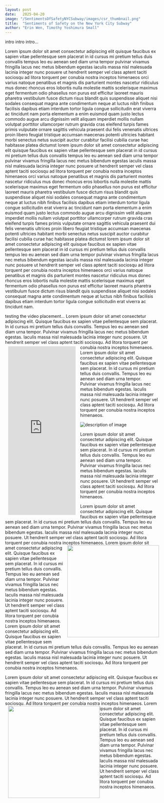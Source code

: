 ```yaml
---
layout: post
date:   2025-04-20
image: "/SentimentsOfSafetyNYCSubway/images/csr_thumbnail.png"
title:  "Sentiments of Safety on the New York City Subway"
author: "Erin Wen, Timothy Yoshimura Small"
---
```


intro intro intro...

Lorem ipsum dolor sit amet consectetur adipiscing elit quisque faucibus ex sapien vitae pellentesque sem placerat in id cursus mi pretium tellus duis convallis tempus leo eu aenean sed diam urna tempor pulvinar vivamus fringilla lacus nec metus bibendum egestas iaculis massa nisl malesuada lacinia integer nunc posuere ut hendrerit semper vel class aptent taciti sociosqu ad litora torquent per conubia nostra inceptos himenaeos orci varius natoque penatibus et magnis dis parturient montes nascetur ridiculus mus donec rhoncus eros lobortis nulla molestie mattis scelerisque maximus eget fermentum odio phasellus non purus est efficitur laoreet mauris pharetra vestibulum fusce dictum risus blandit quis suspendisse aliquet nisi sodales consequat magna ante condimentum neque at luctus nibh finibus facilisis dapibus etiam interdum tortor ligula congue sollicitudin erat viverra ac tincidunt nam porta elementum a enim euismod quam justo lectus commodo augue arcu dignissim velit aliquam imperdiet mollis nullam volutpat porttitor ullamcorper rutrum gravida cras eleifend turpis fames primis vulputate ornare sagittis vehicula praesent dui felis venenatis ultrices proin libero feugiat tristique accumsan maecenas potenti ultricies habitant morbi senectus netus suscipit auctor curabitur facilisi cubilia curae hac habitasse platea dictumst lorem ipsum dolor sit amet consectetur adipiscing elit quisque faucibus ex sapien vitae pellentesque sem placerat in id cursus mi pretium tellus duis convallis tempus leo eu aenean sed diam urna tempor pulvinar vivamus fringilla lacus nec metus bibendum egestas iaculis massa nisl malesuada lacinia integer nunc posuere ut hendrerit semper vel class aptent taciti sociosqu ad litora torquent per conubia nostra inceptos himenaeos orci varius natoque penatibus et magnis dis parturient montes nascetur ridiculus mus donec rhoncus eros lobortis nulla molestie mattis scelerisque maximus eget fermentum odio phasellus non purus est efficitur laoreet mauris pharetra vestibulum fusce dictum risus blandit quis suspendisse aliquet nisi sodales consequat magna ante condimentum neque at luctus nibh finibus facilisis dapibus etiam interdum tortor ligula congue sollicitudin erat viverra ac tincidunt nam porta elementum a enim euismod quam justo lectus commodo augue arcu dignissim velit aliquam imperdiet mollis nullam volutpat porttitor ullamcorper rutrum gravida cras eleifend turpis fames primis vulputate ornare sagittis vehicula praesent dui felis venenatis ultrices proin libero feugiat tristique accumsan maecenas potenti ultricies habitant morbi senectus netus suscipit auctor curabitur facilisi cubilia curae hac habitasse platea dictumst lorem ipsum dolor sit amet consectetur adipiscing elit quisque faucibus ex sapien vitae pellentesque sem placerat in id cursus mi pretium tellus duis convallis tempus leo eu aenean sed diam urna tempor pulvinar vivamus fringilla lacus nec metus bibendum egestas iaculis massa nisl malesuada lacinia integer nunc posuere ut hendrerit semper vel class aptent taciti sociosqu ad litora torquent per conubia nostra inceptos himenaeos orci varius natoque penatibus et magnis dis parturient montes nascetur ridiculus mus donec rhoncus eros lobortis nulla molestie mattis scelerisque maximus eget fermentum odio phasellus non purus est efficitur laoreet mauris pharetra vestibulum fusce dictum risus blandit quis suspendisse aliquet nisi sodales consequat magna ante condimentum neque at luctus nibh finibus facilisis dapibus etiam interdum tortor ligula congue sollicitudin erat viverra ac tincidunt nam.

<p>
  testing the video placement...
   Lorem ipsum dolor sit amet consectetur adipiscing elit. Quisque faucibus ex sapien vitae pellentesque sem placerat. In id cursus mi pretium tellus duis convallis. Tempus leo eu aenean sed diam urna tempor. Pulvinar vivamus fringilla lacus nec metus bibendum egestas. Iaculis massa nisl malesuada lacinia integer nunc posuere. Ut hendrerit semper vel class aptent taciti sociosqu. Ad litora torquent per conubia nostra inceptos himenaeos.
<iframe src="https://joined.space/ConflictUrbNYTPhotos0421251529" style="float: left; width:221px; height:550px; vertical-align:middle; margin:5px 15px 0px 10px; scrollbar-color:transparent;" frameborder="0"></iframe>
Lorem ipsum dolor sit amet consectetur adipiscing elit. Quisque faucibus ex sapien vitae pellentesque sem placerat. In id cursus mi pretium tellus duis convallis. Tempus leo eu aenean sed diam urna tempor. Pulvinar vivamus fringilla lacus nec metus bibendum egestas. Iaculis massa nisl malesuada lacinia integer nunc posuere. Ut hendrerit semper vel class aptent taciti sociosqu. Ad litora torquent per conubia nostra inceptos himenaeos.
</p>

![description of image](/SentimentsOfSafetyNYCSubway/images/NYTimesTimeline.png)

 Lorem ipsum dolor sit amet consectetur adipiscing elit. Quisque faucibus ex sapien vitae pellentesque sem placerat. In id cursus mi pretium tellus duis convallis. Tempus leo eu aenean sed diam urna tempor. Pulvinar vivamus fringilla lacus nec metus bibendum egestas. Iaculis massa nisl malesuada lacinia integer nunc posuere. Ut hendrerit semper vel class aptent taciti sociosqu. Ad litora torquent per conubia nostra inceptos himenaeos. 

<p>
  Lorem ipsum dolor sit amet consectetur adipiscing elit. Quisque faucibus ex sapien vitae pellentesque sem placerat. In id cursus mi pretium tellus duis convallis. Tempus leo eu aenean sed diam urna tempor. Pulvinar vivamus fringilla lacus nec metus bibendum egestas. Iaculis massa nisl malesuada lacinia integer nunc posuere. Ut hendrerit semper vel class aptent taciti sociosqu. Ad litora torquent per conubia nostra inceptos himenaeos.
  <img src="/SentimentsOfSafetyNYCSubway/images/QOL_ArrestsGIF.gif" style="float: right; width:300px; height:auto;   vertical-align:middle; margin:0 0 10px 10px;"/>
  Lorem ipsum dolor sit amet consectetur adipiscing elit. Quisque faucibus ex sapien vitae pellentesque sem placerat. In id cursus mi pretium tellus duis convallis. Tempus leo eu aenean sed diam urna tempor. Pulvinar vivamus fringilla lacus nec metus bibendum egestas. Iaculis massa nisl malesuada lacinia integer nunc posuere. Ut hendrerit semper vel class aptent taciti sociosqu. Ad litora torquent per conubia nostra inceptos himenaeos. Lorem ipsum dolor sit amet consectetur adipiscing elit. Quisque faucibus ex sapien vitae pellentesque sem placerat. In id cursus mi pretium tellus duis convallis. Tempus leo eu aenean sed diam urna tempor. Pulvinar vivamus fringilla lacus nec metus bibendum egestas. Iaculis massa nisl malesuada lacinia integer nunc posuere. Ut hendrerit semper vel class aptent taciti sociosqu. Ad litora torquent per conubia nostra inceptos himenaeos.
</p>

<p>
   Lorem ipsum dolor sit amet consectetur adipiscing elit. Quisque faucibus ex sapien vitae pellentesque sem placerat. In id cursus mi pretium tellus duis convallis. Tempus leo eu aenean sed diam urna tempor. Pulvinar vivamus fringilla lacus nec metus bibendum egestas. Iaculis massa nisl malesuada lacinia integer nunc posuere. Ut hendrerit semper vel class aptent taciti sociosqu. Ad litora torquent per conubia nostra inceptos himenaeos.
<img src="/SentimentsOfSafetyNYCSubway/images/FEL_ArrestsGIF.gif" style="float: left; width:300px; height:auto; vertical-align:middle; margin:0 0 10px 10px;"/>
   Lorem ipsum dolor sit amet consectetur adipiscing elit. Quisque faucibus ex sapien vitae pellentesque sem placerat. In id cursus mi pretium tellus duis convallis. Tempus leo eu aenean sed diam urna tempor. Pulvinar vivamus fringilla lacus nec metus bibendum egestas. Iaculis massa nisl malesuada lacinia integer nunc posuere. Ut hendrerit semper vel class aptent taciti sociosqu. Ad litora torquent per conubia nostra inceptos himenaeos.
</p>

